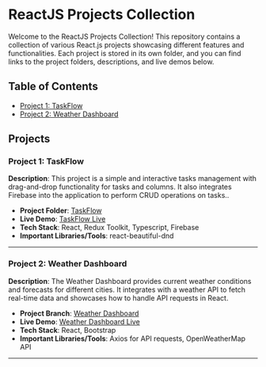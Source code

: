 # ReactJS Projects Collection

Welcome to the ReactJS Projects Collection! This repository contains a collection of various React.js projects showcasing different features and functionalities. Each project is stored in its own folder, and you can find links to the project folders, descriptions, and live demos below.

## Table of Contents

- [Project 1: TaskFlow](#project-1-TaskFlow)
- [Project 2: Weather Dashboard](#project-2-weather-dashboard)

## Projects

### Project 1: TaskFlow

**Description**: This project is a simple and interactive tasks management with drag-and-drop functionality for tasks and columns. It also integrates Firebase into the application to perform CRUD operations on tasks..

- **Project Folder**: [TaskFlow](https://github.com/bdushimi/react-level-up/tree/trello-clone)
- **Live Demo**: [TaskFlow Live](https://trello-clone-97722.web.app/)
- **Tech Stack**: React, Redux Toolkit, Typescript, Firebase
- **Important Libraries/Tools**: react-beautiful-dnd

---

### Project 2: Weather Dashboard

**Description**: The Weather Dashboard provides current weather conditions and forecasts for different cities. It integrates with a weather API to fetch real-time data and showcases how to handle API requests in React.

- **Project Branch**: [Weather Dashboard](https://github.com/yourusername/reactjs-projects-collection/tree/weather-dashboard)
- **Live Demo**: [Weather Dashboard Live](https://example.com/weatherdashboard)
- **Tech Stack**: React, Bootstrap
- **Important Libraries/Tools**: Axios for API requests, OpenWeatherMap API

---
